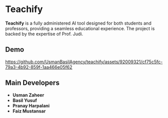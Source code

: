 # Teachify

**Teachify** is a fully administered AI tool designed for both students and professors, providing a seamless educational experience. The project is backed by the expertise of Prof. Judi.

## Demo 


https://github.com/UsmanBasilAgency/teachify/assets/92009321/cf75c5fc-79a3-4b92-859f-1aa466e05f62


## Main Developers

-   **Usman Zaheer**
-   **Basil Yusuf**
-   **Pranay Harpalani**
-   **Faiz Mustansar**
